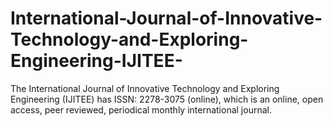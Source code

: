 # International-Journal-of-Innovative-Technology-and-Exploring-Engineering-IJITEE-
The International Journal of Innovative Technology and Exploring Engineering (IJITEE) has ISSN: 2278-3075 (online), which is an online, open access, peer reviewed, periodical monthly international journal.
